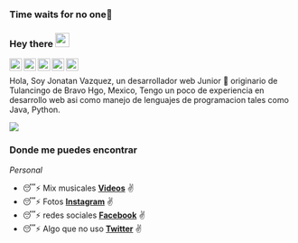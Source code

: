 ### Time waits for no one👋

### Hey there <img src="https://media.giphy.com/media/hvRJCLFzcasrR4ia7z/giphy.gif" width="25px">

<a href="https://twitter.com/Jonavts">
  <img align="left" alt="Jonatan Vazquez | Twitter" width="22px" src="https://cdn.jsdelivr.net/npm/simple-icons@v3/icons/twitter.svg" />
</a>

<a href="https://www.linkedin.com/in/jonatan-vazquez-tellez-497418180/">
  <img align="left" alt="jonatan LinkdeIN" width="22px" src="https://cdn.jsdelivr.net/npm/simple-icons@v3/icons/linkedin.svg" />
</a>

<a href="https://www.instagram.com/jona_vt/">
  <img align="left" alt="jonatan Instagram" width="22px" src="https://cdn.jsdelivr.net/npm/simple-icons@v3/icons/instagram.svg" />
</a>

<a href="https://www.reddit.com/user/Jonavts1">
  <img align="left" alt="jonatan Reddit" width="22px" src="https://cdn.jsdelivr.net/npm/simple-icons@v3/icons/reddit.svg" />
</a>

<a href="https://www.youtube.com/channel/UCh2nFjuedBHfsrlrJ6nm6Kg">
  <img align="left" alt="jonatan Youtube" width="22px" src="https://cdn.jsdelivr.net/npm/simple-icons@v3/icons/youtube.svg" />
</a>

<br />


Hola, Soy Jonatan Vazquez, un desarrollador web Junior 🚀 originario de Tulancingo de Bravo Hgo, Mexico, Tengo un poco de experiencia en desarrollo web asi como manejo de lenguajes de programacion tales como Java, Python.

<img  src="https://ximhai.com/img/programando.gif" />
  


### Donde me puedes encontrar

_Personal_
* :sleeping::zap: Mix musicales **[Videos](https://www.youtube.com/channel/UCh2nFjuedBHfsrlrJ6nm6Kg)** :v:
* :sleeping::zap:  Fotos **[Instagram](https://www.instagram.com/jona_vt/)** :v:
* :sleeping::zap:  redes sociales **[Facebook](https://www.facebook.com/jona.vazqueztellez)** :v:
* :sleeping::zap:  Algo que no uso **[Twitter](https://twitter.com/hebertdev1)** :v:
